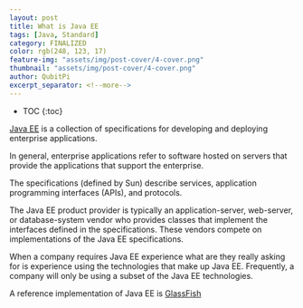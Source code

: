 ```yaml
---
layout: post
title: What is Java EE
tags: [Java, Standard]
category: FINALIZED
color: rgb(248, 123, 17)
feature-img: "assets/img/post-cover/4-cover.png"
thumbnail: "assets/img/post-cover/4-cover.png"
author: QubitPi
excerpt_separator: <!--more-->
---
```


<!--more-->

* TOC
{:toc}

[Java EE](https://www.oracle.com/java/technologies/java-ee-glance.html) is a collection of specifications for developing 
and deploying enterprise applications.

In general, enterprise applications refer to software hosted on servers that provide the applications that support the 
enterprise.

The specifications (defined by Sun) describe services, application programming interfaces (APIs), and protocols.

The Java EE product provider is typically an application-server, web-server, or database-system vendor who provides
classes that implement the interfaces defined in the specifications. These vendors compete on implementations of the
Java EE specifications.

When a company requires Java EE experience what are they really asking for is experience using the technologies that
make up Java EE. Frequently, a company will only be using a subset of the Java EE technologies.

A reference implementation of Java EE is [GlassFish](https://javaee.github.io/glassfish/documentation)
